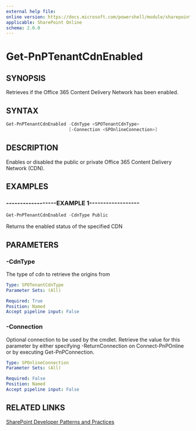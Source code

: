 ```yaml
---
external help file:
online version: https://docs.microsoft.com/powershell/module/sharepoint-pnp/get-pnptenantcdnenabled
applicable: SharePoint Online
schema: 2.0.0
---
```

# Get-PnPTenantCdnEnabled

## SYNOPSIS
Retrieves if the Office 365 Content Delivery Network has been enabled.

## SYNTAX

```powershell
Get-PnPTenantCdnEnabled -CdnType <SPOTenantCdnType>
                        [-Connection <SPOnlineConnection>]
```

## DESCRIPTION
Enables or disabled the public or private Office 365 Content Delivery Network (CDN).

## EXAMPLES

### ------------------EXAMPLE 1------------------
```powershell
Get-PnPTenantCdnEnabled -CdnType Public
```

Returns the enabled status of the specified CDN

## PARAMETERS

### -CdnType
The type of cdn to retrieve the origins from

```yaml
Type: SPOTenantCdnType
Parameter Sets: (All)

Required: True
Position: Named
Accept pipeline input: False
```

### -Connection
Optional connection to be used by the cmdlet. Retrieve the value for this parameter by either specifying -ReturnConnection on Connect-PnPOnline or by executing Get-PnPConnection.

```yaml
Type: SPOnlineConnection
Parameter Sets: (All)

Required: False
Position: Named
Accept pipeline input: False
```

## RELATED LINKS

[SharePoint Developer Patterns and Practices](https://aka.ms/sppnp)
